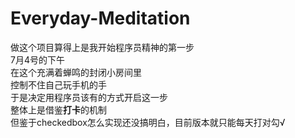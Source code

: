 # Everyday-Meditation
做这个项目算得上是我开始程序员精神的第一步  
7月4号的下午  
在这个充满着蝉鸣的封闭小房间里  
控制不住自己玩手机的手  
于是决定用程序员该有的方式开启这一步  
整体上是借鉴**打卡**的机制  
但鉴于checkedbox怎么实现还没搞明白，目前版本就只能每天打对勾√  
